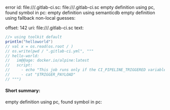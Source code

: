 error id: file://<WORKSPACE>/.gitlab-ci.sc:
file://<WORKSPACE>/.gitlab-ci.sc
empty definition using pc, found symbol in pc: 
empty definition using semanticdb
empty definition using fallback
non-local guesses:

offset: 142
uri: file://<WORKSPACE>/.gitlab-ci.sc
text:
```scala
//> using toolkit default
println("helloworld")
// val x = os.read(os.root / )
// os.write(pwd / ".gitlab-ci.yml", """
// hello-world:
//   im@@age: docker.io/alpine:latest
//   script:
//     - echo "This job runs only if the CI_PIPELINE_TRIGGERED variable is set to true"
//     - cat "$TRIGGER_PAYLOAD"
// """)
```


#### Short summary: 

empty definition using pc, found symbol in pc: 